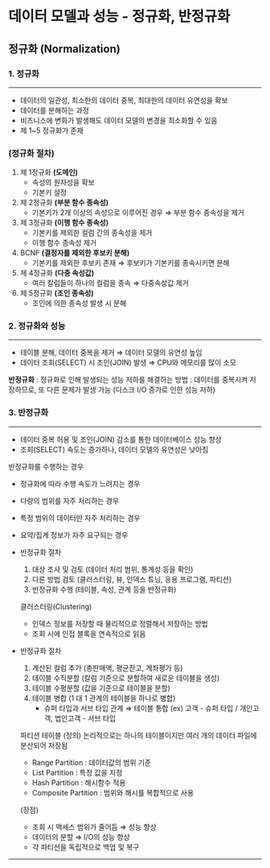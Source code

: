 # 데이터 모델과 성능 - 정규화, 반정규화



## 정규화 (Normalization)

### 1. 정규화

---

- 데이터의 일관성, 최소한의 데이터 중복, 최대한의 데이터 유연성을 확보
- 데이터를 분해하는 과정
- 비즈니스에 변화가 발생해도 데이터 모델의 변경을 최소화할 수 있음
- 제 1~5 정규화가 존재

### (정규화 절차)

1. 제 1정규화 **(도메인)**
    - 속성의 원자성을 확보
    - 기본키 설정
2. 제 2정규화 **(부분 함수 종속성)**
    - 기본키가 2개 이상의 속성으로 이루어진 경우
    ⇒ 부분 함수 종속성을 제거
3. 제 3정규화 **(이행 함수 종속성)**
    - 기본키를 제외한 컬럼 간의 종속성을 제거
    - 이행 함수 종속성 제거
4. BCNF **(결정자를 제외한 후보키 분해)**
    - 기본키를 제외한 후보키 존재 ⇒ 후보키가 기본키를 종속시키면 분해
5. 제 4정규화 **(다중 속성값)**
    - 여러 칼럼들이 하나의 컬럼을 종속 ⇒ 다중속성값 제거
6. 제 5정규화 **(조인 종속성)**
    - 조인에 의한 종속성 발생 시 분해

### 2. 정규화와 성능

---

- 테이블 분해, 데이터 중복을 제거 ⇒ 데이터 모델의 유연성 높임
- 데이터 조회(SELECT) 시 조인(JOIN) 발생 ⇒ CPU와 메모리를 많이 소모

**반정규화**
: 정규화로 인해 발생되는 성능 저하를 해결하는 방법
: 데이터를 중복시켜 저장하므로, 또 다른 문제가 발생 가능
(디스크 I/O 증가로 인한 성능 저하)

### 3. 반정규화

---

- 데이터 중복 허용 및 조인(JOIN) 감소를 통한 데이터베이스 성능 향상
- 조회(SELECT) 속도는 증가하나, 데이터 모델의 유연성은 낮아짐

반정규화를 수행하는 경우
- 정규화에 따라 수행 속도가 느려지는 경우
- 다량의 범위를 자주 처리하는 경우
- 특정 범위의 데이터만 자주 처리하는 경우
- 요약/집계 정보가 자주 요구되는 경우

- 반정규화 절차
    1. 대상 조사 및 검토 (데이터 처리 범위, 통계성 등을 확인)
    2. 다른 방법 검토 (클러스터링, 뷰, 인덱스 튜닝, 응용 프로그램, 파티션)
    3. 반정규화 수행 (테이블, 속성, 관계 등을 반정규화)

    클러스터링(Clustering)
    - 인덱스 정보를 저장할 때 물리적으로 정렬해서 저장하는 방법
    - 조회 시에 인접 블록을 연속적으로 읽음

- 반정규화 절차
    1. 계산된 컬럼 추가 (총판매액, 평균잔고, 계좌평가 등)
    2. 테이블 수직분할 (칼럼 기준으로 분할하여 새로운 테이블을 생성)
    3. 테이블 수평분할 (값을 기준으로 테이블을 분할)
    4. 테이블 병합 (1 대 1 관계의 테이블을 하나로 병합)
        - 슈퍼 타입과 서브 타입 관계 ⇒ 테이블 통합
        (ex) 고객 - 슈퍼 타입 / 개인고객, 법인고객 - 서브 타입

    파티션 테이블
    (정의) 논리적으로는 하나의 테이블이지만 여러 개의 데이터 파일에 분산되어 저장됨
     - Range Partition : 데이터값의 범위 기준
     - List Partition : 특정 값을 지정
     - Hash Partition : 해시함수 적용
     - Composite Partition : 범위와 해시를 복합적으로 사용

    (장점)
     - 조회 시 액세스 범위가 줄어듬 ⇒ 성능 향상
     - 데이터의 분할 ⇒ I/O의 성능 향상
     - 각 파티션을 독립적으로 백업 및 복구

---